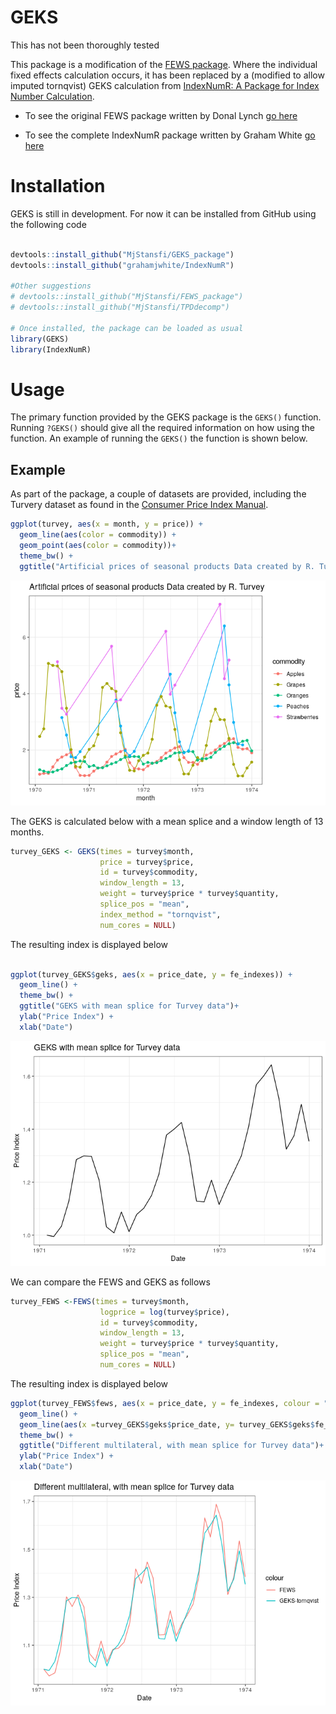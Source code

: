 <!-- README.md is generated from README.Rmd. Please edit that file -->
GEKS
====

This has not been thoroughly tested

This package is a modification of the [FEWS
package](https://github.com/MjStansfi/FEWS_package). Where the
individual fixed effects calculation occurs, it has been replaced by a (modified to allow imputed tornqvist)
GEKS calculation from [IndexNumR: A Package for Index Number
Calculation](https://cran.r-project.org/web/packages/IndexNumR/vignettes/indexnumr.html#the-geks-method).

-   To see the original FEWS package written by Donal Lynch [go
    here](https://github.com/Donal-lynch/FEWS_package)

-   To see the complete IndexNumR package written by Graham White [go
    here](https://github.com/grahamjwhite/IndexNumR)

Installation
============

GEKS is still in development. For now it can be installed from GitHub
using the following code

``` r

devtools::install_github("MjStansfi/GEKS_package")
devtools::install_github("grahamjwhite/IndexNumR")

#Other suggestions
# devtools::install_github("MjStansfi/FEWS_package")
# devtools::install_github("MjStansfi/TPDdecomp")

# Once installed, the package can be loaded as usual
library(GEKS)
library(IndexNumR)
```

Usage
=====

The primary function provided by the GEKS package is the `GEKS()`
function. Running `?GEKS()` should give all the required information on
how using the function. An example of running the `GEKS()` the function
is shown below.

Example
-------

As part of the package, a couple of datasets are provided, including the
Turvery dataset as found in the [Consumer Price Index
Manual](https://www.ilo.org/wcmsp5/groups/public/---dgreports/---stat/documents/presentation/wcms_331153.pdf).

``` r
ggplot(turvey, aes(x = month, y = price)) + 
  geom_line(aes(color = commodity)) + 
  geom_point(aes(color = commodity))+
  theme_bw() +
  ggtitle("Artificial prices of seasonal products Data created by R. Turvey")
```

![](README-data_viz-1.png)

The GEKS is calculated below with a mean splice and a window length of
13 months.

``` r
turvey_GEKS <- GEKS(times = turvey$month,
                    price = turvey$price,
                    id = turvey$commodity,
                    window_length = 13,
                    weight = turvey$price * turvey$quantity,
                    splice_pos = "mean",
                    index_method = "tornqvist",
                    num_cores = NULL)
```

The resulting index is displayed below

``` r

ggplot(turvey_GEKS$geks, aes(x = price_date, y = fe_indexes)) + 
  geom_line() + 
  theme_bw() +
  ggtitle("GEKS with mean splice for Turvey data")+
  ylab("Price Index") + 
  xlab("Date")
```

![](README-geks_result-1.png)

We can compare the FEWS and GEKS as follows

``` r
turvey_FEWS <-FEWS(times = turvey$month,
                    logprice = log(turvey$price),
                    id = turvey$commodity,
                    window_length = 13,
                    weight = turvey$price * turvey$quantity,
                    splice_pos = "mean",
                    num_cores = NULL)
```

The resulting index is displayed below

``` r
ggplot(turvey_FEWS$fews, aes(x = price_date, y = fe_indexes, colour = "FEWS")) +
  geom_line() +
  geom_line(aes(x =turvey_GEKS$geks$price_date, y= turvey_GEKS$geks$fe_indexes, colour = "GEKS-tornqvist"))+
  theme_bw() +
  ggtitle("Different multilateral, with mean splice for Turvey data")+
  ylab("Price Index") +
  xlab("Date")
```

![](README-geks_fews_plot-1.png)
